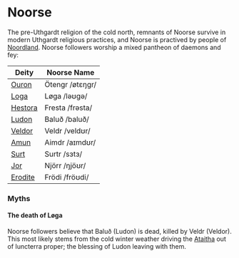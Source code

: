 # Noorse

The pre-Uthgardt religion of the cold north, remnants of Noorse survive in modern Uthgardt 
religious practices, and Noorse is practived by people of 
[Noordland](/places/dracean_intercoastal_republic#noord). Noorse followers worship a mixed pantheon 
of daemons and fey:

| Deity | Noorse Name |
| ----- | ----------- |
| [Ouron](/lore/cosmology/fey/ouron) | Ötengr /øtɛŋgr/ |
| [Loga](/lore/cosmology/daemons/malefices/loga) | Løga /ləʊgə/ |
| [Hestora](/lore/cosmology/daemons/seraphim/hestora) | Fresta /frəsta/ |
| [Ludon](/lore/cosmology/daemons/seraphim/ludon) | Baluð /baluð/ |
| [Veldor](/lore/cosmology/fey/veldor) | Veldr /veldʊr/ |
| [Amun](/lore/cosmology/fey/amun) | Aimdr /aɪmdʊr/ |
| [Surt](/lore/cosmology/daemons/malefices/surt) | Surtr /sɜtɜ/ |
| [Jor](/lore/cosmology/fey/jor) | Njörr /ŋjöʊr/ |
| [Erodite](/lore/cosmology/daemons/erodite) | Frödi /fröʊdi/ |

### Myths
#### The death of Løga
Noorse followers believe that Baluð (Ludon) is dead, killed by Veldr (Veldor). This most likely 
stems from the cold winter weather driving the [Ataitha](/lore/species/halfling) out of 
Iuncterra proper; the blessing of Ludon leaving with them.